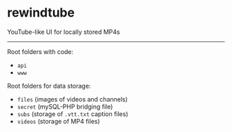 # rewindtube
YouTube-like UI for locally stored MP4s

------

Root folders with code:

- `api`
- `www`

Root folders for data storage:

- `files` (images of videos and channels)
- `secret` (mySQL-PHP bridging file)
- `subs` (storage of `.vtt.txt` caption files)
- `videos` (storage of MP4 files)